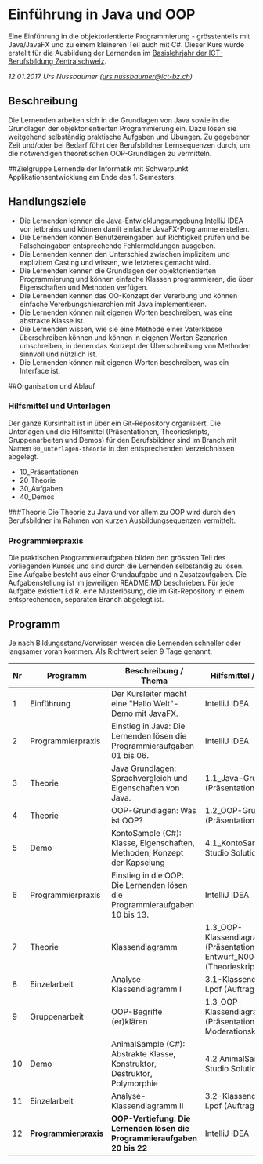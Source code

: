 # Einführung in Java und OOP
Eine Einführung in die objektorientierte Programmierung - grösstenteils mit Java/JavaFX und zu einem kleineren Teil auch mit C#.
Dieser Kurs wurde erstellt für die Ausbildung der Lernenden im [Basislehrjahr der ICT-Berufsbildung Zentralschweiz](http://www.041er-blj.ch).

_12.01.2017 Urs Nussbaumer (urs.nussbaumer@ict-bz.ch)_

## Beschreibung
Die Lernenden arbeiten sich in die Grundlagen von Java sowie in die Grundlagen der objektorientierten Programmierung ein. Dazu lösen sie weitgehend selbständig praktische Aufgaben und Übungen. Zu gegebener Zeit und/oder bei Bedarf führt der Berufsbildner Lernsequenzen durch, um die notwendigen theoretischen OOP-Grundlagen zu vermitteln.

##Zielgruppe
Lernende der Informatik mit Schwerpunkt Applikationsentwicklung am Ende des 1. Semesters.

## Handlungsziele
- Die Lernenden kennen die Java-Entwicklungsumgebung IntelliJ IDEA von jetbrains und können damit einfache JavaFX-Programme erstellen.
- Die Lernenden können Benutzereingaben auf Richtigkeit prüfen und bei Falscheingaben entsprechende Fehlermeldungen ausgeben.
- Die Lernenden kennen den Unterschied zwischen implizitem und explizitem Casting und wissen, wie letzteres gemacht wird.
- Die Lernenden kennen die Grundlagen der objektorientierten Programmierung und können einfache Klassen programmieren, die über Eigenschaften und Methoden verfügen.
- Die Lernenden kennen das OO-Konzept der Vererbung und können einfache Vererbungshierarchien mit Java implementieren.
- Die Lernenden können mit eigenen Worten beschreiben, was eine abstrakte Klasse ist.
- Die Lernenden wissen, wie sie eine Methode einer Vaterklasse überschreiben können und können in eigenen Worten Szenarien umschreiben, in denen das Konzept der Überschreibung von Methoden sinnvoll und nützlich ist.
- Die Lernenden können mit eigenen Worten beschreiben, was ein Interface ist.

##Organisation und Ablauf

### Hilfsmittel und Unterlagen
Der ganze Kursinhalt ist in über ein Git-Repository organisiert. Die Unterlagen und die Hilfsmittel (Präsentationen, Theorieskripts, Gruppenarbeiten und Demos) für den Berufsbildner  sind im Branch mit Namen `00_unterlagen-theorie` in den entsprechenden Verzeichnissen abgelegt.
- 10_Präsentationen
- 20_Theorie
- 30_Aufgaben
- 40_Demos

###Theorie
Die Theorie zu Java und vor allem zu OOP wird durch den Berufsbildner im Rahmen von kurzen Ausbildungsequenzen vermittelt.

### Programmierpraxis
Die praktischen Programmieraufgaben bilden den grössten Teil des vorliegenden Kurses und sind durch die Lernenden selbständig zu lösen. Eine Aufgabe besteht aus einer Grundaufgabe und n Zusatzaufgaben. Die Aufgabenstellung ist im jeweiligen README.MD beschrieben.
Für jede Aufgabe existiert i.d.R. eine Musterlösung, die im Git-Repository in einem entsprechenden, separaten Branch abgelegt ist.

##  Programm
Je nach Bildungsstand/Vorwissen werden die Lernenden schneller oder langsamer voran kommen. Als Richtwert seien 9 Tage genannt.

|Nr| Programm | Beschreibung / Thema | Hilfsmittel / Unterlagen
|--|----------|----------------------|--------------------------------
|1 | Einführung | Der Kursleiter macht eine "Hallo Welt"-Demo mit JavaFX.| IntelliJ IDEA
|2 | Programmierpraxis | Einstieg in Java: Die Lernenden lösen die Programmieraufgaben 01 bis 06. | IntelliJ IDEA
|3 | Theorie | Java Grundlagen: Sprachvergleich und Eigenschaften von Java. | 1.1_Java-Grundlagen.pdf (Präsentation)
|4 | Theorie | OOP-Grundlagen: Was ist OOP? | 1.2_OOP-Grundlagen.pdf (Präsentation)
|5 | Demo | KontoSample (C#): Klasse, Eigenschaften, Methoden, Konzept der Kapselung | 4.1_KontoSample (Visual Studio Solution)
|6 | Programmierpraxis | Einstieg in die OOP: Die Lernenden lösen die Programmieraufgaben 10 bis 13. | IntelliJ IDEA
|7 | Theorie | Klassendiagramm | 1.3_OOP-Klassendiagramm.pdf (Präsentation), 2.1_OO-Entwurf_N0046_M326.pdf (Theorieskript)
|8 | Einzelarbeit | Analyse-Klassendiagramm I |  3.1-Klassendiagramm-I.pdf (Auftrag)
|9 | Gruppenarbeit | OOP-Begriffe (er)klären | 1.3_OOP-Klassendiagramm.pdf (Präsentation), Moderationskarten
|10 | Demo | AnimalSample (C#): Abstrakte Klasse, Konstruktor, Destruktor, Polymorphie | 4.2 AnimalSample (Visual Studio Solution)
|11 | Einzelarbeit | Analyse-Klassendiagramm II |  3.2-Klassendiagramm-I.pdf (Auftrag)
|12 | **Programmierpraxis** | **OOP-Vertiefung: Die Lernenden lösen die Programmieraufgaben 20 bis 22** | IntelliJ IDEA


